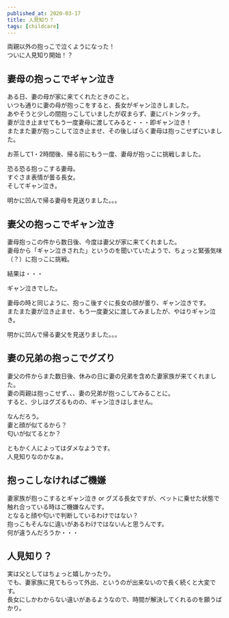 ```yaml
---
published_at: 2020-03-17
title: 人見知り？
tags: [childcare]
---
```


両親以外の抱っこで泣くようになった！  
ついに人見知り開始！？  

## 妻母の抱っこでギャン泣き

ある日、妻の母が家に来てくれたときのこと。  
いつも通りに妻の母が抱っこをすると、長女がギャン泣きしました。  
あやそうと少しの間抱っこしていましたが収まらず、妻にバトンタッチ。  
妻が泣き止ませてもう一度妻母に渡してみると・・・即ギャン泣き！  
またまた妻が抱っこして泣き止ませ、その後しばらく妻母は抱っこせずにいました。  

お茶して1・2時間後、帰る前にもう一度、妻母が抱っこに挑戦しました。  

恐る恐る抱っこする妻母。  
すぐさま表情が曇る長女。  
そしてギャン泣き。  

明かに凹んで帰る妻母を見送りました。。。  

## 妻父の抱っこでギャン泣き

妻母抱っこの件から数日後、今度は妻父が家に来てくれました。  
妻母から「ギャン泣きされた」というのを聞いていたようで、ちょっと緊張気味（？）に抱っこに挑戦。  

結果は・・・  

ギャン泣きでした。  

妻母の時と同じように、抱っこ後すぐに長女の顔が曇り、ギャン泣きです。  
またまた妻が泣き止ませ、もう一度妻父に渡してみましたが、やはりギャン泣き。  

明かに凹んで帰る妻父を見送りました。。。  

## 妻の兄弟の抱っこでグズり

妻父の件からまた数日後、休みの日に妻の兄弟を含めた妻家族が来てくれました。  
妻の両親は抱っこせず、、、妻の兄弟が抱っこしてみることに。  
すると、少しはグズるものの、ギャン泣きはしません。  

なんだろう。  
妻と顔が似てるから？  
匂いが似てるとか？  

ともかく人によってはダメなようです。  
人見知りなのかなぁ。  

## 抱っこしなければご機嫌

妻家族が抱っこするとギャン泣き or グズる長女ですが、ベットに乗せた状態で触れ合っている時はご機嫌なんです。  
となると顔や匂いで判断しているわけではない？  
抱っこもそんなに違いがあるわけではないんと思うんです。  
何が違うんだろうか・・・  

## 人見知り？

実は父としてはちょっと嬉しかったり。  
でも、妻家族に見てもらって外出、というのが出来ないので長く続くと大変です。  
長女にしかわからない違いがあるようなので、時間が解決してくれるのを願うばかり。  